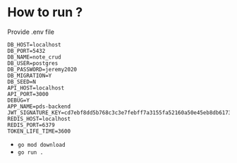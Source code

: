# How to run ?
Provide .env file
```
DB_HOST=localhost
DB_PORT=5432
DB_NAME=note_crud
DB_USER=postgres
DB_PASSWORD=jeremy2020
DB_MIGRATION=Y
DB_SEED=N
API_HOST=localhost
API_PORT=3000
DEBUG=Y
APP_NAME=pds-backend
JWT_SIGNATURE_KEY=cd7ebf8dd5b768c3c3e7febff7a3155fa52160a50e45eb8db61731a7a4ebba5a
REDIS_HOST=localhost
REDIS_PORT=6379
TOKEN_LIFE_TIME=3600
```
- ```go mod download```
- ```go run .```



